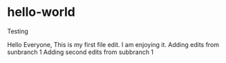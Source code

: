 # hello-world
Testing

Hello Everyone,
This is my first file edit. I am enjoying it.
Adding edits from sunbranch 1
Adding second edits from subbranch 1
